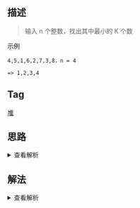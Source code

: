 ## 描述

> 输入 n 个整数，找出其中最小的 K 个数

示例

```
4,5,1,6,2,7,3,8，n = 4

=> 1,2,3,4
```

## Tag

[堆](/_posts/sort#堆)

## 思路

<details>
<summary>查看解析</summary>

这是个典型的 TopK 问题，最适合该场景的解法就是用`堆`来解决，当然这个题也可以有别的解法，比如对数组进行排序，当然这样效率很低

具体的解法就是我们建立一个长度为 k 的大顶堆，然后遍历数组，每一次遍历的时间复杂度为 O(1)（更准确的是 O(logk)，最终的时间复杂度为 O(klogk)），当 k 足够小时，时间复杂度为 O(1)

</details>

## 解法

<details>
<summary>查看解析</summary>

```js
class Heap {
	constructor(length) {
		this.data = [1]
		this.length = length
	}
	heaper(i) {
		let parent = null
		while (i > 1) {
			parent = Math.floor(i / 2)
			if (this.data[i] > this.data[parent]) {
				let temp = this.data[i]
				this.data[i] = this.data[parent]
				this.data[parent] = temp
			}
			i = parent
		}
	}
	add(n) {
		if (this.data.length - 1 < this.length) {
			this.data.push(n)
			this.heaper(this.data.length - 1)
		} else {
			this.data[1] = n
			let i = 1
			while (i <= this.length) {
				let center = this.data[i]
				let left = this.data[i * 2]
				let right = this.data[i * 2 + 1]
				if (left && left > center) {
					if (right && right > left) {
						// swap center & right
						let temp = this.data[i * 2 + 1]
						this.data[i * 2 + 1] = this.data[i]
						this.data[i] = temp
						i = i * 2 + 1
					} else {
						// swap center & left
						let temp = this.data[i * 2]
						this.data[i * 2] = this.data[i]
						this.data[i] = temp
						i = i * 2
					}
				} else {
					break
				}
			}
		}
	}
	isFull() {
		return this.data.length >= this.length + 1
	}
	peak() {
		return this.data[1] ? this.data[1] : Infinity
	}
}
function GetLeastNumbers_Solution(input, k) {
	if (k > input.length) return []
	if (k === 0) return []
	let heap = new Heap(k)
	input.map(n => {
		if (!heap.isFull() || n < heap.peak()) heap.add(n)
	})
	return heap.data.slice(1).sort((a, b) => a - b)
}
```

</details>

